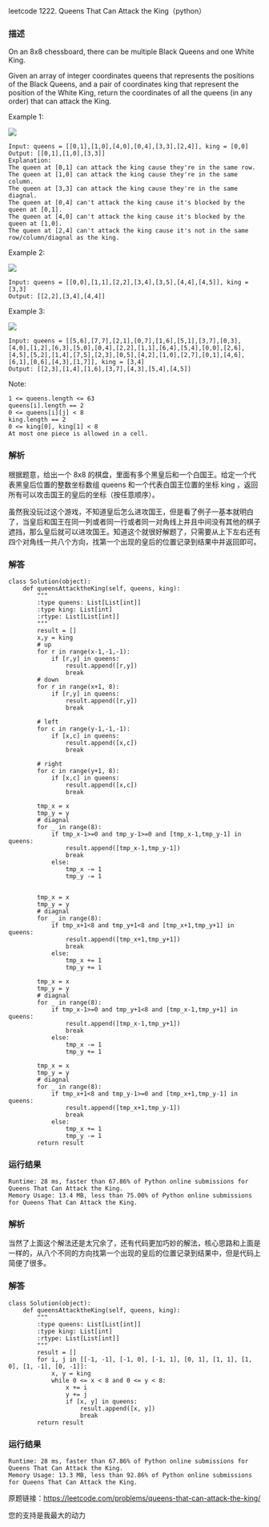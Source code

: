 leetcode  1222. Queens That Can Attack the King（python）

### 描述

On an 8x8 chessboard, there can be multiple Black Queens and one White King.

Given an array of integer coordinates queens that represents the positions of the Black Queens, and a pair of coordinates king that represent the position of the White King, return the coordinates of all the queens (in any order) that can attack the King.





Example 1:


![](https://assets.leetcode.com/uploads/2019/10/01/untitled-diagram.jpg)

	Input: queens = [[0,1],[1,0],[4,0],[0,4],[3,3],[2,4]], king = [0,0]
	Output: [[0,1],[1,0],[3,3]]
	Explanation:  
	The queen at [0,1] can attack the king cause they're in the same row. 
	The queen at [1,0] can attack the king cause they're in the same column. 
	The queen at [3,3] can attack the king cause they're in the same diagnal. 
	The queen at [0,4] can't attack the king cause it's blocked by the queen at [0,1]. 
	The queen at [4,0] can't attack the king cause it's blocked by the queen at [1,0]. 
	The queen at [2,4] can't attack the king cause it's not in the same row/column/diagnal as the king.
	
Example 2:

![](https://assets.leetcode.com/uploads/2019/10/01/untitled-diagram-1.jpg)

	Input: queens = [[0,0],[1,1],[2,2],[3,4],[3,5],[4,4],[4,5]], king = [3,3]
	Output: [[2,2],[3,4],[4,4]]


Example 3:

![](https://assets.leetcode.com/uploads/2019/10/01/untitled-diagram-2.jpg)

	Input: queens = [[5,6],[7,7],[2,1],[0,7],[1,6],[5,1],[3,7],[0,3],[4,0],[1,2],[6,3],[5,0],[0,4],[2,2],[1,1],[6,4],[5,4],[0,0],[2,6],[4,5],[5,2],[1,4],[7,5],[2,3],[0,5],[4,2],[1,0],[2,7],[0,1],[4,6],[6,1],[0,6],[4,3],[1,7]], king = [3,4]
	Output: [[2,3],[1,4],[1,6],[3,7],[4,3],[5,4],[4,5]]






Note:


	1 <= queens.length <= 63
	queens[i].length == 2
	0 <= queens[i][j] < 8
	king.length == 2
	0 <= king[0], king[1] < 8
	At most one piece is allowed in a cell.

### 解析


根据题意，给出一个 8x8 的棋盘，里面有多个黑皇后和一个白国王。给定一个代表黑皇后位置的整数坐标数组 queens 和一个代表白国王位置的坐标 king ，返回所有可以攻击国王的皇后的坐标（按任意顺序）。

虽然我没玩过这个游戏，不知道皇后怎么进攻国王，但是看了例子一基本就明白了，当皇后和国王在同一列或者同一行或者同一对角线上并且中间没有其他的棋子遮挡，那么皇后就可以进攻国王。知道这个就很好解题了，只需要从上下左右还有四个对角线一共八个方向，找第一个出现的皇后的位置记录到结果中并返回即可。

### 解答
				

	class Solution(object):
	    def queensAttacktheKing(self, queens, king):
	        """
	        :type queens: List[List[int]]
	        :type king: List[int]
	        :rtype: List[List[int]]
	        """
	        result = []
	        x,y = king
	        # up
	        for r in range(x-1,-1,-1):
	            if [r,y] in queens:
	                result.append([r,y])
	                break
	        # down
	        for r in range(x+1, 8):
	            if [r,y] in queens:
	                result.append([r,y])
	                break
	        
	        # left
	        for c in range(y-1,-1,-1):
	            if [x,c] in queens:
	                result.append([x,c])
	                break
	                
	        # right
	        for c in range(y+1, 8):
	            if [x,c] in queens:
	                result.append([x,c])
	                break
	                
	        tmp_x = x
	        tmp_y = y
	        # diagnal
	        for _ in range(8):
	            if tmp_x-1>=0 and tmp_y-1>=0 and [tmp_x-1,tmp_y-1] in queens:
	                result.append([tmp_x-1,tmp_y-1])
	                break
	            else:
	                tmp_x -= 1
	                tmp_y -= 1
	                
	                
	        tmp_x = x
	        tmp_y = y
	        # diagnal
	        for _ in range(8):
	            if tmp_x+1<8 and tmp_y+1<8 and [tmp_x+1,tmp_y+1] in queens:
	                result.append([tmp_x+1,tmp_y+1])
	                break
	            else:
	                tmp_x += 1
	                tmp_y += 1
	                
	        tmp_x = x
	        tmp_y = y
	        # diagnal
	        for _ in range(8):
	            if tmp_x-1>=0 and tmp_y+1<8 and [tmp_x-1,tmp_y+1] in queens:
	                result.append([tmp_x-1,tmp_y+1])
	                break
	            else:
	                tmp_x -= 1
	                tmp_y += 1
	                
	        tmp_x = x
	        tmp_y = y
	        # diagnal
	        for _ in range(8):
	            if tmp_x+1<8 and tmp_y-1>=0 and [tmp_x+1,tmp_y-1] in queens:
	                result.append([tmp_x+1,tmp_y-1])
	                break
	            else:
	                tmp_x += 1
	                tmp_y -= 1
	        return result
	        
            	      
			
### 运行结果

	Runtime: 28 ms, faster than 67.86% of Python online submissions for Queens That Can Attack the King.
	Memory Usage: 13.4 MB, less than 75.00% of Python online submissions for Queens That Can Attack the King.

### 解析

当然了上面这个解法还是太冗余了，还有代码更加巧妙的解法，核心思路和上面是一样的，从八个不同的方向找第一个出现的皇后的位置记录到结果中，但是代码上简便了很多。

### 解答

	class Solution(object):
	    def queensAttacktheKing(self, queens, king):
	        """
	        :type queens: List[List[int]]
	        :type king: List[int]
	        :rtype: List[List[int]]
	        """
	        result = []
	        for i, j in [[-1, -1], [-1, 0], [-1, 1], [0, 1], [1, 1], [1, 0], [1, -1], [0, -1]]:
	            x, y = king
	            while 0 <= x < 8 and 0 <= y < 8:
	                x += i
	                y += j
	                if [x, y] in queens:
	                    result.append([x, y])
	                    break
	        return result


### 运行结果

	Runtime: 28 ms, faster than 67.86% of Python online submissions for Queens That Can Attack the King.
	Memory Usage: 13.3 MB, less than 92.86% of Python online submissions for Queens That Can Attack the King.


原题链接：https://leetcode.com/problems/queens-that-can-attack-the-king/



您的支持是我最大的动力
